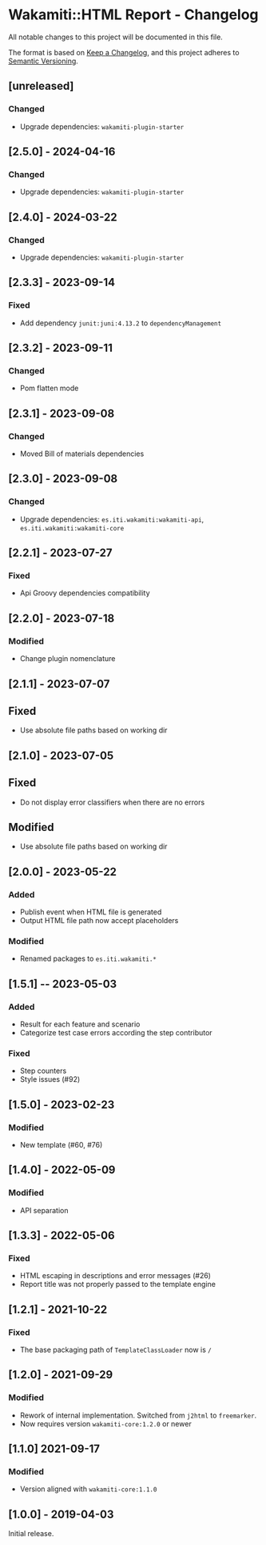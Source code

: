 # Wakamiti::HTML Report - Changelog

All notable changes to this project will be documented in this file.

The format is based on [Keep a Changelog][1],
and this project adheres to [Semantic Versioning][2].

## [unreleased]

### Changed
- Upgrade dependencies: `wakamiti-plugin-starter`


## [2.5.0] - 2024-04-16

### Changed
- Upgrade dependencies: `wakamiti-plugin-starter`


## [2.4.0] - 2024-03-22

### Changed
- Upgrade dependencies: `wakamiti-plugin-starter`


## [2.3.3] - 2023-09-14

### Fixed
- Add dependency `junit:juni:4.13.2` to `dependencyManagement`


## [2.3.2] - 2023-09-11

### Changed
- Pom flatten mode


## [2.3.1] - 2023-09-08

### Changed
- Moved Bill of materials dependencies


## [2.3.0] - 2023-09-08

### Changed
- Upgrade dependencies: `es.iti.wakamiti:wakamiti-api`, `es.iti.wakamiti:wakamiti-core`


## [2.2.1] - 2023-07-27

### Fixed
- Api Groovy dependencies compatibility


## [2.2.0] - 2023-07-18

### Modified
- Change plugin nomenclature


## [2.1.1] - 2023-07-07

## Fixed
- Use absolute file paths based on working dir


## [2.1.0] - 2023-07-05

## Fixed
- Do not display error classifiers when there are no errors

## Modified
- Use absolute file paths based on working dir


## [2.0.0] - 2023-05-22

### Added
- Publish event when HTML file is generated
- Output HTML file path now accept placeholders

### Modified
- Renamed packages to ```es.iti.wakamiti.*```


## [1.5.1] -- 2023-05-03

### Added
- Result for each feature and scenario
- Categorize test case errors according the step contributor

### Fixed
- Step counters
- Style issues (#92)


## [1.5.0] - 2023-02-23

### Modified
- New template (#60, #76)


## [1.4.0] - 2022-05-09

### Modified
- API separation


## [1.3.3] - 2022-05-06

### Fixed
- HTML escaping in descriptions and error messages (#26)
- Report title was not properly passed to the template engine


## [1.2.1] - 2021-10-22

### Fixed
- The base packaging path of `TemplateClassLoader` now is `/`


## [1.2.0] - 2021-09-29

### Modified
- Rework of internal implementation. Switched from `j2html` to `freemarker`. 
- Now requires version `wakamiti-core:1.2.0` or newer


## [1.1.0] 2021-09-17

### Modified
- Version aligned with `wakamiti-core:1.1.0`


## [1.0.0] - 2019-04-03

Initial release.  


[1]: <https://keepachangelog.com/en/1.0.0/>
[2]: <https://semver.org>
